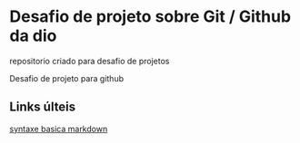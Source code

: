 # Desafio de projeto sobre Git / Github da dio 
repositorio criado para desafio de projetos

Desafio de projeto para github 
## Links últeis
[syntaxe basica markdown](https://www.markdownguide.org/getting-started/)
 
